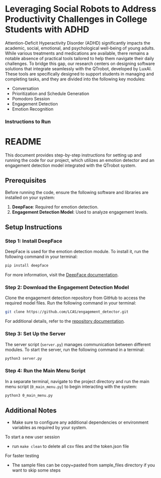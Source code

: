 # Leveraging Social Robots to Address Productivity Challenges in College Students with ADHD
Attention-Deficit Hyperactivity Disorder (ADHD) significantly impacts the academic, social, emotional, and psychological well-being of young adults. While various treatments and medications are available, there remains a notable absence of practical tools tailored to help them navigate their daily challenges. To bridge this gap, our research centers on designing software solutions that integrate seamlessly with the QTrobot, developed by LuxAI. These tools are specifically designed to support students in managing and completing tasks, and they are divided into the following key modules:
- Conversation
- Prioritization and Schedule Generation
- Pomodoro Session
- Engagement Detection 
- Emotion Recognition

### Instructions to Run
# README

This document provides step-by-step instructions for setting up and running the code for our project, which utilizes an emotion detector and an engagement detection model integrated with the QTrobot system.

## Prerequisites

Before running the code, ensure the following software and libraries are installed on your system:

1. **DeepFace**: Required for emotion detection.
2. **Engagement Detection Model**: Used to analyze engagement levels.

## Setup Instructions

### Step 1: Install DeepFace

DeepFace is used for the emotion detection module. To install it, run the following command in your terminal:

```bash
pip install deepface
```

For more information, visit the [DeepFace documentation](https://pypi.org/project/deepface/).

### Step 2: Download the Engagement Detection Model

Clone the engagement detection repository from GitHub to access the required model files. Run the following command in your terminal:

```bash
git clone https://github.com/LCAS/engagement_detector.git
```

For additional details, refer to the [repository documentation](https://github.com/LCAS/engagement_detector?tab=readme-ov-file).

### Step 3: Set Up the Server

The server script (`server.py`) manages communication between different modules. To start the server, run the following command in a terminal:

```bash
python3 server.py
```

### Step 4: Run the Main Menu Script

In a separate terminal, navigate to the project directory and run the main menu script (`0_main_menu.py`) to begin interacting with the system:

```bash
python3 0_main_menu.py
```

## Additional Notes

- Make sure to configure any additional dependencies or environment variables as required by your system.



To start a new user session
- run ```make clean``` to delete all csv files and the token.json file

For faster testing
- The sample files can be copy+pasted from sample_files directory if you want to skip some steps

